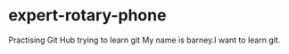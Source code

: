 # expert-rotary-phone
Practising Git Hub
trying to learn git
My name is barney.I want to learn git.
